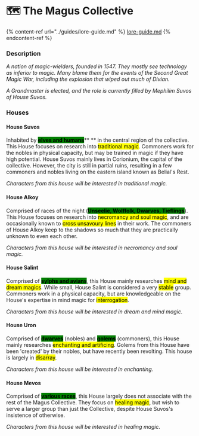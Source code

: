 # 🗺 The Magus Collective

{% content-ref url="../guides/lore-guide.md" %}
[lore-guide.md](../guides/lore-guide.md)
{% endcontent-ref %}

### Description

_A nation of magic-wielders, founded in 1547. They mostly see technology as inferior to magic. Many blame them for the events of the Second Great Magic War, including the explosion that wiped out much of Divian._

_A Grandmaster is elected, and the role is currently filled by Mephilim Suvos of House Suvos._

### Houses

#### House Suvos

Inhabited by <mark style="background-color:green;">**elves and humans**</mark>** ** in the central region of the collective. This House focuses on research into <mark style="background-color:yellow;">traditional magic</mark>. Commoners work for the nobles in physical capacity, but may be trained in magic if they have high potential. House Suvos mainly lives in Corionium, the capital of the collective. However, the city is still in partial ruins, resulting in a few commoners and nobles living on the eastern island known as Belial's Rest.

_Characters from this house will be interested in traditional magic._

#### House Alkoy

Comprised of races of the night (<mark style="background-color:green;">**Unseelie, Wolffolk, Dwarves, Tieflings**</mark>). This House focuses on research into <mark style="background-color:yellow;">necromancy and soul magic</mark>, and are occasionally known to <mark style="background-color:yellow;">cross unsavoury lines</mark> in their work. The commoners of House Alkoy keep to the shadows so much that they are practically unknown to even each other.

_Characters from this house will be interested in necromancy and soul magic._

#### House Salint

Comprised of <mark style="background-color:green;">**sylphs and avians**</mark>, this House mainly researches <mark style="background-color:yellow;">mind and dream magics</mark>. While small, House Salint is considered a very <mark style="background-color:yellow;">stable</mark> group. Commoners work in a physical capacity, but are knowledgeable on the House's expertise in mind magic for <mark style="background-color:yellow;">interrogation</mark>.

_Characters from this house will be interested in dream and mind magic._

#### House Uron

Comprised of <mark style="background-color:green;">**dwarves**</mark> (nobles) and <mark style="background-color:green;">**golems**</mark> (commoners), this House mainly researches <mark style="background-color:yellow;">enchanting and artificing</mark>. Golems from this House have been 'created' by their nobles, but have recently been revolting. This house is largely in <mark style="background-color:yellow;">disarray</mark>.

_Characters from this house will be interested in enchanting._

#### House Mevos

Comprised of <mark style="background-color:green;">**various races**</mark>, this House largely does not associate with the rest of the Magus Collective. They focus on <mark style="background-color:yellow;">healing magic</mark>, but wish to serve a larger group than just the Collective, despite House Suvos's insistence of otherwise.

_Characters from this house will be interested in healing magic._
